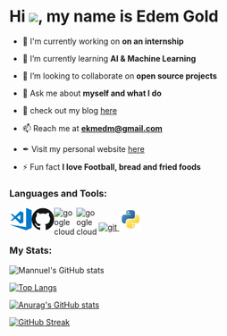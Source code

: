 <h1 align="Left">Hi <img src="https://media.giphy.com/media/hvRJCLFzcasrR4ia7z/giphy.gif" width="30px">, my name is Edem Gold</h1>

- 🔭 I'm currently working on **on an internship**

- 🌱 I’m currently learning **AI & Machine Learning**

- 👯 I’m looking to collaborate on **open source projects**

- 💬 Ask me about **myself and what I do**

- 📖 check out my blog [here](https://goldedem.hashnode.dev/)

- 📫 Reach me at **ekmedm@gmail.com**
- ✒ Visit my personal website [here](https://goldedem.hashnode.dev/)

- ⚡ Fun fact **I love Football, bread and fried foods**

<h3 align="left">Languages and Tools:</h3>
<p align="left"> <a href="https://git-scm.com/" target="_blank"> <img src="https://www.vectorlogo.zone/logos/git-scm/git-scm-icon.svg" alt="git" width="40" height="40"/> </a> <a href="https://www.python.org" target="_blank"> <img src="https://raw.githubusercontent.com/devicons/devicon/master/icons/python/python-original.svg" alt="python" width="40" height="40"/> 
<img align="left" alt="Visual Studio Code" width="40" height = "40" src="https://raw.githubusercontent.com/github/explore/80688e429a7d4ef2fca1e82350fe8e3517d3494d/topics/visual-studio-code/visual-studio-code.png" />
<img align="left" alt="GitHub" width="40" height="40" src="https://raw.githubusercontent.com/github/explore/78df643247d429f6cc873026c0622819ad797942/topics/github/github.png" />
<img align="left" alt="google cloud" width="40" src="https://www.vectorlogo.zone/logos/google_cloud/google_cloud-icon.svg">
<img align="left" alt="google cloud" width="40" src="https://www.vectorlogo.zone/logos/golang/golang-vertical.svg">
</a> </p>

<h3 align="left">My Stats:</h3>

![Mannuel's GitHub stats](https://github-readme-stats.vercel.app/api?username=EdemGold&show_icons=true&theme=tokyonight&count_private=true)

[![Top Langs](https://github-readme-stats.vercel.app/api/top-langs/?username=EdemGold&layout=compact&text_color=00FFD2&icon_color=007bff&bg_color=171c28)
](https://github.com/EdemGold/github-readme-stats)

[![Anurag's GitHub stats](https://github-readme-stats.vercel.app/api?username=EdemGold)](https://github.com/anuraghazra/github-readme-stats)


[![GitHub Streak](http://github-readme-streak-stats.herokuapp.com?user=EdemGold&theme=tokyonight)](https://git.io/streak-stats)
